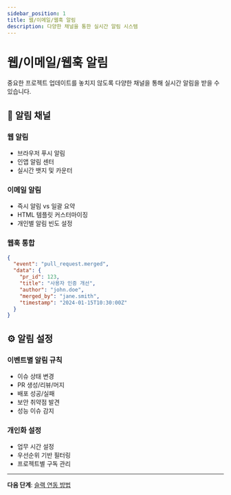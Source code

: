```yaml
---
sidebar_position: 1
title: 웹/이메일/웹훅 알림
description: 다양한 채널을 통한 실시간 알림 시스템
---
```


# 웹/이메일/웹훅 알림

중요한 프로젝트 업데이트를 놓치지 않도록 다양한 채널을 통해 실시간 알림을 받을 수 있습니다.

## 🔔 알림 채널

### 웹 알림
- 브라우저 푸시 알림
- 인앱 알림 센터
- 실시간 뱃지 및 카운터

### 이메일 알림
- 즉시 알림 vs 일괄 요약
- HTML 템플릿 커스터마이징
- 개인별 알림 빈도 설정

### 웹훅 통합
```json
{
  "event": "pull_request.merged",
  "data": {
    "pr_id": 123,
    "title": "사용자 인증 개선",
    "author": "john.doe",
    "merged_by": "jane.smith",
    "timestamp": "2024-01-15T10:30:00Z"
  }
}
```

## ⚙️ 알림 설정

### 이벤트별 알림 규칙
- 이슈 상태 변경
- PR 생성/리뷰/머지
- 배포 성공/실패
- 보안 취약점 발견
- 성능 이슈 감지

### 개인화 설정
- 업무 시간 설정
- 우선순위 기반 필터링
- 프로젝트별 구독 관리

---

**다음 단계**: [슬랙 연동 방법](/usage/notifications/slack-integration) 